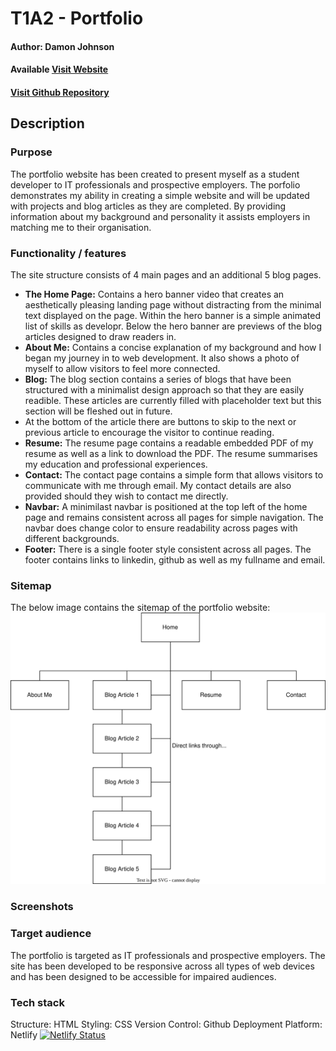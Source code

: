 # T1A2 - Portfolio

#### Author: Damon Johnson
#### Available [Visit Website](https://damonjohnsondev.netlify.app/)
#### [Visit Github Repository](https://github.com/DamonJohnson/portfolio)

## **Description**

### Purpose
The portfolio website has been created to present myself as a student developer to IT professionals and prospective employers.
The porfolio demonstrates my ability in creating a simple website and will be updated with projects and blog articles as they are completed. By providing information about my background and personality it assists employers in matching me to their organisation.

### Functionality / features
The site structure consists of 4 main pages and an additional 5 blog pages.

- **The Home Page:** Contains a hero banner video that creates an aesthetically pleasing landing page without distracting from the minimal text displayed on the page. Within the hero banner is a simple animated list of skills as developr. Below the hero banner are previews of the blog articles designed to draw readers in.
- **About Me:** Contains a concise explanation of my background and how I began my journey in to web development. It also shows a photo of myself to allow visitors to feel more connected.
- **Blog:** The blog section contains a series of blogs that have been structured with a minimalist design approach so that they are easily readible. These articles are currently filled with placeholder text but this section will be fleshed out in future.
- At the bottom of the article there are buttons to skip to the next or previous article to encourage the visitor to continue reading.
- **Resume:** The resume page contains a readable embedded PDF of my resume as well as a link to download the PDF. The resume summarises my education and professional experiences.
- **Contact:** The contact page contains a simple form that allows visitors to communicate with me through email. My contact details are also provided should they wish to contact me directly.
- **Navbar:** A minimilast navbar is positioned at the top left of the home page and remains consistent across all pages for simple navigation. The navbar does change color to ensure readability across pages with different backgrounds.
- **Footer:** There is a single footer style consistent across all pages. The footer contains links to linkedin, github as well as my fullname and email.


### Sitemap
The below image contains the sitemap of the portfolio website:
![Site Map of portfolio website](images/site-map.svg)
### Screenshots
### Target audience
The portfolio is targeted as IT professionals and prospective employers. The site has been developed to be responsive across all types of web devices and has been designed to be accessible for impaired audiences.

### Tech stack
Structure: HTML
Styling: CSS
Version Control: Github
Deployment Platform: Netlify
[![Netlify Status](https://api.netlify.com/api/v1/badges/f71139a9-cbd1-4aca-9528-5427121d8952/deploy-status)](https://app.netlify.com/sites/fervent-hopper-39b679/deploys)
